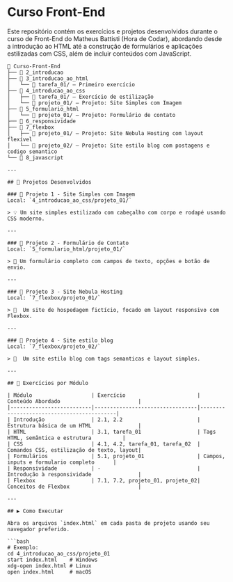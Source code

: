 # Curso Front-End 

Este repositório contém os exercícios e projetos desenvolvidos durante o curso de Front-End do Matheus Battisti (Hora de Codar), abordando desde a introdução ao HTML até a construção de formulários e aplicações estilizadas com CSS, além de incluir conteúdos com JavaScript.

```
📂 Curso-Front-End
├── 📁 2_introducao
├── 📁 3_introducao_ao_html
│   └── 📄 tarefa_01/ — Primeiro exercício
├── 📁 4_introducao_ao_css
│   ├── 📄 tarefa_01/ — Exercício de estilização
│   └── 📄 projeto_01/ — Projeto: Site Simples com Imagem
├── 📁 5_formulario_html
│   └── 📄 projeto_01/ — Projeto: Formulário de contato
├── 📁 6_responsividade
├── 📁 7_flexbox
│   ├── 📄 projeto_01/ — Projeto: Site Nebula Hosting com layout flexível
│   └── 📄 projeto_02/ — Projeto: Site estilo blog com postagens e codigo semantico
└── 📁 8_javascript

---

## 💼 Projetos Desenvolvidos

### 📌 Projeto 1 - Site Simples com Imagem
Local: `4_introducao_ao_css/projeto_01/`

> 💡 Um site simples estilizado com cabeçalho com corpo e rodapé usando CSS moderno.

---

### 📌 Projeto 2 - Formulário de Contato  
Local: `5_formulario_html/projeto_01/`

> 💬 Um formulário completo com campos de texto, opções e botão de envio.

---

### 📌 Projeto 3 - Site Nebula Hosting
Local: `7_flexbox/projeto_01/`

> 🌌  Um site de hospedagem fictício, focado em layout responsivo com Flexbox.

---

### 📌 Projeto 4 - Site estilo blog
Local: `7_flexbox/projeto_02/`

> 📰  Um site estilo blog com tags semanticas e layout simples.

---

## 🧪 Exercícios por Módulo

| Módulo                   | Exercício                       | Conteúdo Abordado                         |
|--------------------------|---------------------------------|-------------------------------------------|
| Introdução               | 2.1, 2.2                        | Estrutura básica de um HTML               |
| HTML                     | 3.1, tarefa_01                  | Tags HTML, semântica e estrutura          |
| CSS                      | 4.1, 4.2, tarefa_01, tarefa_02  | Comandos CSS, estilização de texto, layout|
| Formulários              | 5.1, projeto_01                 | Campos, inputs e formulario completo      |
| Responsividade           | -                               | Introdução à responsividade               |
| Flexbox                  | 7.1, 7.2, projeto_01, projeto_02| Conceitos de Flexbox                      |

---

## ▶️ Como Executar

Abra os arquivos `index.html` em cada pasta de projeto usando seu navegador preferido.

```bash
# Exemplo:
cd 4_introducao_ao_css/projeto_01
start index.html    # Windows
xdg-open index.html # Linux
open index.html     # macOS
